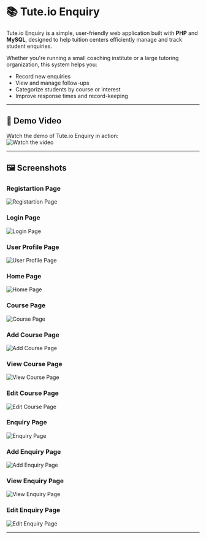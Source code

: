 # 📚 Tute.io Enquiry

Tute.io Enquiry is a simple, user-friendly web application built with **PHP** and **MySQL**, designed to help tuition centers efficiently manage and track student enquiries.

Whether you're running a small coaching institute or a large tutoring organization, this system helps you:

- Record new enquiries
- View and manage follow-ups
- Categorize students by course or interest
- Improve response times and record-keeping

---
## 🎥 Demo Video

Watch the demo of Tute.io Enquiry in action:  
![Watch the video](https://youtu.be/JwDwuebwrvk)

---

## 🖼️ Screenshots

### Registartion Page

![Registartion Page](public/assets/register-page.png)

### Login Page

![Login Page](public/assets/login-page.png)

### User Profile Page

![User Profile Page](public/assets/user-profile-page.png)

### Home Page

![Home Page](public/assets/home-page.png)

### Course Page

![Course Page](public/assets/courses-page.png)

### Add Course Page

![Add Course Page](public/assets//add-course-page.png)

### View Course Page

![View Course Page](public/assets/view-course-page.png)

### Edit Course Page

![Edit Course Page](public/assets/edit-course-page.png)

### Enquiry Page

![Enquiry Page](public/assets/enquiries.png)

### Add Enquiry Page

![Add Enquiry Page](public/assets/add-enquiry-page.png)

### View Enquiry Page

![View Enquiry Page](public/assets/view-enquiry-page.png)

### Edit Enquiry Page

![Edit Enquiry Page](public/assets/edit-enquiry-page.png)

---

